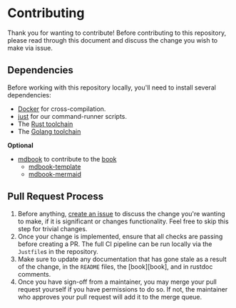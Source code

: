 # Contributing

Thank you for wanting to contribute! Before contributing to this repository, please read through this document and
discuss the change you wish to make via issue.

## Dependencies

Before working with this repository locally, you'll need to install several dependencies:

- [Docker](https://www.docker.com/) for cross-compilation.
- [just](https://github.com/casey/just) for our command-runner scripts.
- The [Rust toolchain](https://rustup.rs/)
- The [Golang toolchain](https://go.dev/dl/)

**Optional**

- [mdbook](https://github.com/rust-lang/mdBook) to contribute to the [book](/)
  - [mdbook-template](https://github.com/sgoudham/mdbook-template)
  - [mdbook-mermaid](https://github.com/badboy/mdbook-mermaid)

## Pull Request Process

1. Before anything, [create an issue](https://github.com/alloy-rs/op-alloy/issues/new) to discuss the change you're
   wanting to make, if it is significant or changes functionality. Feel free to skip this step for trivial changes.
1. Once your change is implemented, ensure that all checks are passing before creating a PR. The full CI pipeline can
   be run locally via the `Justfile`s in the repository.
1. Make sure to update any documentation that has gone stale as a result of the change, in the `README` files, the [book][book],
   and in rustdoc comments.
1. Once you have sign-off from a maintainer, you may merge your pull request yourself if you have permissions to do so.
   If not, the maintainer who approves your pull request will add it to the merge queue.
